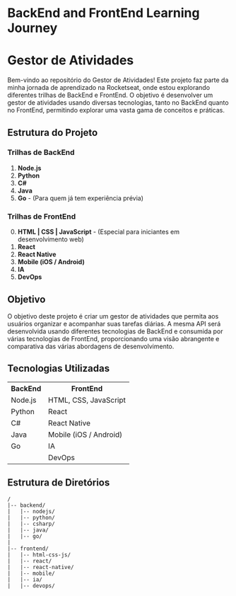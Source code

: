 # BackEnd and FrontEnd Learning Journey

# Gestor de Atividades

Bem-vindo ao repositório do Gestor de Atividades! Este projeto faz parte da minha jornada de aprendizado na Rocketseat, onde estou explorando diferentes trilhas de BackEnd e FrontEnd. O objetivo é desenvolver um gestor de atividades usando diversas tecnologias, tanto no BackEnd quanto no FrontEnd, permitindo explorar uma vasta gama de conceitos e práticas.

## Estrutura do Projeto

### Trilhas de BackEnd

1. **Node.js**
2. **Python**
3. **C#**
4. **Java**
5. **Go** - (Para quem já tem experiência prévia)

### Trilhas de FrontEnd

0. **HTML | CSS | JavaScript** - (Especial para iniciantes em desenvolvimento web)
1. **React**
2. **React Native**
3. **Mobile (iOS / Android)**
4. **IA**
5. **DevOps**

## Objetivo

O objetivo deste projeto é criar um gestor de atividades que permita aos usuários organizar e acompanhar suas tarefas diárias. A mesma API será desenvolvida usando diferentes tecnologias de BackEnd e consumida por várias tecnologias de FrontEnd, proporcionando uma visão abrangente e comparativa das várias abordagens de desenvolvimento.

## Tecnologias Utilizadas

<div>
  <table>
    <tr>
      <th>BackEnd</th>
      <th>FrontEnd</th>
    </tr>
    <tr>
      <td>Node.js</td>
      <td>HTML, CSS, JavaScript</td>
    </tr>
    <tr>
      <td>Python</td>
      <td>React</td>
    </tr>
    <tr>
      <td>C#</td>
      <td>React Native</td>
    </tr>
    <tr>
      <td>Java</td>
      <td>Mobile (iOS / Android)</td>
    </tr>
    <tr>
      <td>Go</td>
      <td>IA</td>
    </tr>
    <tr>
      <td></td>
      <td>DevOps</td>
    </tr>
  </table>
</div>

## Estrutura de Diretórios

```plaintext
/
|-- backend/
|   |-- nodejs/
|   |-- python/
|   |-- csharp/
|   |-- java/
|   |-- go/
|
|-- frontend/
|   |-- html-css-js/
|   |-- react/
|   |-- react-native/
|   |-- mobile/
|   |-- ia/
|   |-- devops/
